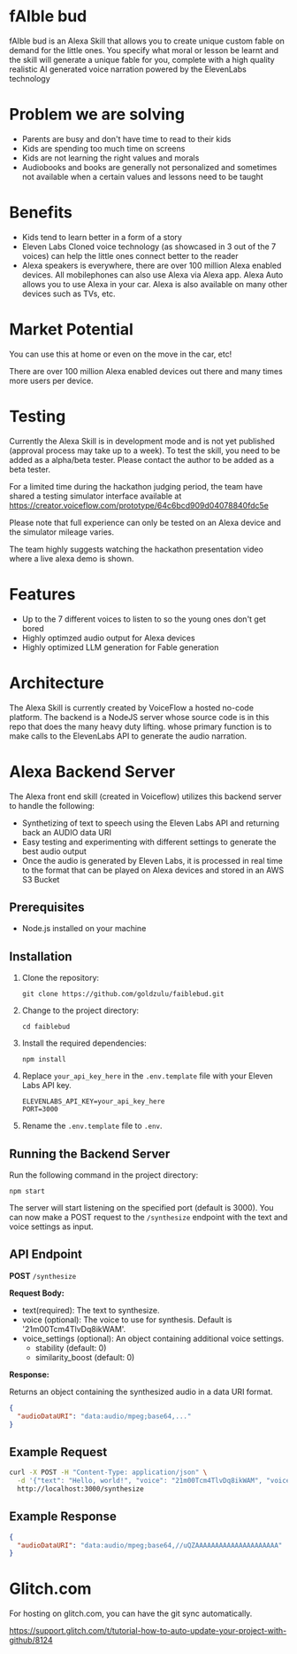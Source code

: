 # fAIble bud

fAIble bud is an Alexa Skill that allows you to create unique custom fable on demand for the little ones. You specify what moral or lesson be learnt and the skill will generate a unique fable for you, complete with a high quality 
realistic AI generated voice narration powered by the ElevenLabs technology

# Problem we are solving

- Parents are busy and don't have time to read to their kids
- Kids are spending too much time on screens
- Kids are not learning the right values and morals
- Audiobooks and books are generally not personalized and sometimes not available when a certain values and lessons need to be taught 

# Benefits

- Kids tend to learn better in a form of a story
- Eleven Labs Cloned voice technology (as showcased in 3 out of the 7 voices) can help the little ones connect better
to the reader
- Alexa speakers is everywhere, there are over 100 million Alexa enabled devices. All mobilephones can also use Alexa via
Alexa app. Alexa Auto allows you to use Alexa in your car. Alexa is also available on many other devices such as TVs, etc.

# Market Potential

You can use this at home or even on the move in the car, etc!

There are over 100 million Alexa enabled devices out there and many times more users per device.

# Testing

Currently the Alexa Skill is in development mode and is not yet published (approval process may take up to a week). To
test the skill, you need to be added as a alpha/beta tester. Please contact the author to be added as a beta tester.

For a limited time during the hackathon judging period, the team have shared a testing simulator interface available at 
https://creator.voiceflow.com/prototype/64c6bcd909d04078840fdc5e

Please note that full experience can only be tested on an Alexa device and the simulator mileage varies.

The team highly suggests watching the hackathon presentation video where a live alexa demo is shown.

# Features

* Up to the 7 different voices to listen to so the young ones don't get bored
* Highly optimzed audio output for Alexa devices
* Highly optimized LLM generation for Fable generation 

# Architecture

The Alexa Skill is currently created by VoiceFlow a hosted no-code platform. The backend is a NodeJS server whose source code is in this repo that does the many heavy duty lifting.
whose primary function is to make calls to the ElevenLabs API to generate the audio narration.

# Alexa Backend Server

The Alexa front end skill (created in Voiceflow) utilizes this backend server to handle the following:

- Synthetizing of text to speech using the Eleven Labs API and returning back an AUDIO data URI
- Easy testing and experimenting with different settings to generate the best audio output
- Once the audio is generated by Eleven Labs, it is processed in real time to the format that can be played on Alexa devices and stored in an AWS S3 Bucket

## Prerequisites

- Node.js installed on your machine

## Installation

1. Clone the repository:

   ```
   git clone https://github.com/goldzulu/faiblebud.git
   ```

2. Change to the project directory:

   ```
   cd faiblebud
   ```

3. Install the required dependencies:

   ```
   npm install
   ```

4. Replace `your_api_key_here` in the `.env.template` file with your Eleven Labs API key.

   ```
   ELEVENLABS_API_KEY=your_api_key_here
   PORT=3000
   ```

5. Rename the `.env.template` file to `.env`.


## Running the Backend Server

Run the following command in the project directory:

```
npm start
```

The server will start listening on the specified port (default is 3000). You can now make a POST request to the `/synthesize` endpoint with the text and voice settings as input.

## API Endpoint

**POST** `/synthesize`

**Request Body:**

- text(required): The text to synthesize.
- voice (optional): The voice to use for synthesis. Default is '21m00Tcm4TlvDq8ikWAM'.
- voice_settings (optional): An object containing additional voice settings.
  - stability (default: 0)
  - similarity_boost (default: 0)

**Response:**

Returns an object containing the synthesized audio in a data URI format.

```json
{
  "audioDataURI": "data:audio/mpeg;base64,..."
}
```

## Example Request

```bash
curl -X POST -H "Content-Type: application/json" \
  -d '{"text": "Hello, world!", "voice": "21m00Tcm4TlvDq8ikWAM", "voice_settings": {"stability": 0, "similarity_boost": 0}}' \
  http://localhost:3000/synthesize
```

## Example Response

```json
{
  "audioDataURI": "data:audio/mpeg;base64,//uQZAAAAAAAAAAAAAAAAAAAAA"
}
```

# Glitch.com

For hosting on glitch.com, you can have the git sync automatically.

https://support.glitch.com/t/tutorial-how-to-auto-update-your-project-with-github/8124